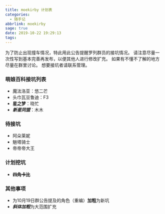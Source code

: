 ```yaml
---
title: moekirby 计划表
categories:
  - 随手记
abbrlink: moekirby
sage: true
date: 2019-10-22 19:29:13
tags:
---
```

为了防止出现撞车情况，特此用此公告提醒罗列群员的接坑情况。
请注意尽量一次性写到基本完善再发布，以便其他人进行修改扩充。
如果有不懂不了解的地方尽量在群里讨论。
想要接坑者请联系管理。

### 萌娘百科接坑列表

* 魔法洛亚：悠二芒
* 头巾瓦豆鲁迪：F3
* **星之梦**：晓忙
* ***新星同盟***：木木

### 待接坑
* 阿朵莱妮
* 魅塔骑士
* 帝帝帝大王

### 计划挖坑
* ~~**四角卡比**~~

### 其他事项
* 为10月19日群公告提及的角色（重编）**加粗**为新坑
* ***斜体加粗***为大范围扩充
